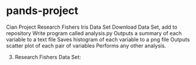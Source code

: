 # pands-project
Cian Project
Research Fishers Iris Data Set
Download Data Set, add to repository
Write program called analysis.py
    Outputs  a summary of each variable to a text file
    Saves histogram of each variable to a png file
    Outputs scatter plot of each pair of variables
    Performs any other analysis.

3. Research Fishers Data Set:
